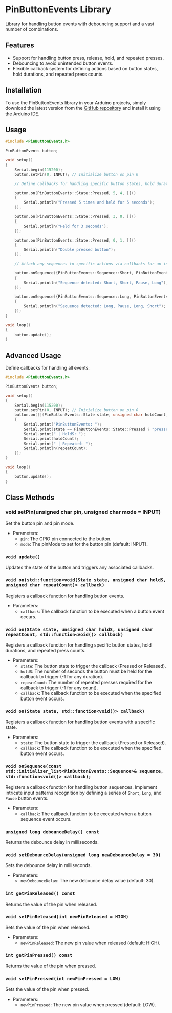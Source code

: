 # PinButtonEvents Library

Library for handling button events with debouncing support and a vast number of combinations.

## Features

- Support for handling button press, release, hold, and repeated presses.
- Debouncing to avoid unintended button events.
- Flexible callback system for defining actions based on button states, hold durations, and repeated press counts.

## Installation

To use the PinButtonEvents library in your Arduino projects, simply download the latest version from the [GitHub repository](https://github.com/JulyIghor/PinButtonEvents) and install it using the Arduino IDE.

## Usage

```cpp
#include <PinButtonEvents.h>

PinButtonEvents button;

void setup()
{
    Serial.begin(115200);
    button.setPin(0, INPUT); // Initialize button on pin 0

    // Define callbacks for handling specific button states, hold durations, and repeated press counts:

    button.on(PinButtonEvents::State::Pressed, 5, 4, []()
    {
        Serial.println("Pressed 5 times and held for 5 seconds");
    });

    button.on(PinButtonEvents::State::Pressed, 3, 0, []()
    {
        Serial.println("Held for 3 seconds");
    });

    button.on(PinButtonEvents::State::Pressed, 0, 1, []()
    {
        Serial.println("Double pressed button");
    });

    // Attach any sequences to specific actions via callbacks for an intuitive and versatile interaction framework. Ideal for projects requiring detailed input handling

    button.onSequence({PinButtonEvents::Sequence::Short, PinButtonEvents::Sequence::Short, PinButtonEvents::Sequence::Pause, PinButtonEvents::Sequence::Long}, []()
    {
        Serial.println("Sequence detected: Short, Short, Pause, Long");
    });

    button.onSequence({PinButtonEvents::Sequence::Long, PinButtonEvents::Sequence::Pause, PinButtonEvents::Sequence::Long, PinButtonEvents::Sequence::Short}, []()
    {
        Serial.println("Sequence detected: Long, Pause, Long, Short");
    });
}

void loop()
{
    button.update();
}
```

## Advanced Usage
Define callbacks for handling all events:

```cpp
#include <PinButtonEvents.h>

PinButtonEvents button;

void setup()
{
    Serial.begin(115200);
    button.setPin(0, INPUT); // Initialize button on pin 0
    button.on([](PinButtonEvents::State state, unsigned char holdCount, unsigned char repeatCount)
    {
        Serial.print("PinButtonEvents: ");
        Serial.print(state == PinButtonEvents::State::Pressed ? "pressed" : "released");
        Serial.print(" | HoldS: ");
        Serial.print(holdCount);
        Serial.print(" | Repeated: ");
        Serial.println(repeatCount);
    });
}

void loop()
{
    button.update();
}
```

## Class Methods

### void setPin(unsigned char pin, unsigned char mode = INPUT)
Set the button pin and pin mode.

- Parameters:
  - `pin`: The GPIO pin connected to the button.
  - `mode`: The pinMode to set for the button pin (default: INPUT).

### `void update()`

Updates the state of the button and triggers any associated callbacks.

### `void on(std::function<void(State state, unsigned char holdS, unsigned char repeatCount)> callback)`

Registers a callback function for handling button events.

- Parameters:
  - `callback`: The callback function to be executed when a button event occurs.

### `void on(State state, unsigned char holdS, unsigned char repeatCount, std::function<void()> callback)`

Registers a callback function for handling specific button states, hold durations, and repeated press counts.

- Parameters:
  - `state`: The button state to trigger the callback (Pressed or Released).
  - `holdS`: The number of seconds the button must be held for the callback to trigger (-1 for any duration).
  - `repeatCount`: The number of repeated presses required for the callback to trigger (-1 for any count).
  - `callback`: The callback function to be executed when the specified button event occurs.

### `void on(State state, std::function<void()> callback)`

Registers a callback function for handling button events with a specific state.

- Parameters:
  - `state`: The button state to trigger the callback (Pressed or Released).
  - `callback`: The callback function to be executed when the specified button event occurs.

### `void onSequence(const std::initializer_list<PinButtonEvents::Sequence>& sequence, std::function<void()> callback);`

Registers a callback function for handling button sequences. Implement intricate input patterns recognition by defining a series of `Short`, `Long`, and `Pause` button events.

- Parameters:
  - `callback`: The callback function to be executed when a button sequence event occurs.

### `unsigned long debounceDelay() const`

Returns the debounce delay in milliseconds.

### `void setDebounceDelay(unsigned long newDebounceDelay = 30)`

Sets the debounce delay in milliseconds.

- Parameters:
  - `newDebounceDelay`: The new debounce delay value (default: 30).

### `int getPinReleased() const`

Returns the value of the pin when released.

### `void setPinReleased(int newPinReleased = HIGH)`

Sets the value of the pin when released.

- Parameters:
  - `newPinReleased`: The new pin value when released (default: HIGH).

### `int getPinPressed() const`

Returns the value of the pin when pressed.

### `void setPinPressed(int newPinPressed = LOW)`

Sets the value of the pin when pressed.

- Parameters:
  - `newPinPressed`: The new pin value when pressed (default: LOW).
